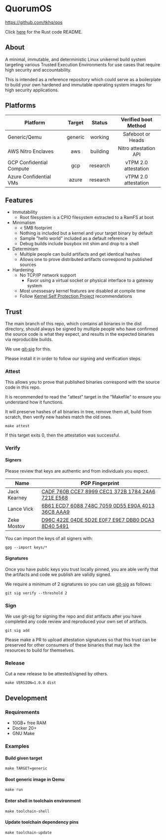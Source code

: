 # QuorumOS #

<https://github.com/tkhq/qos>

Click [here](./src/README.md) for the Rust code README.

## About ##

A minimal, immutable, and deterministic Linux unikernel build system targeting
various Trusted Execution Environments for use cases that require high security
and accountability.

This is intended as a reference repository which could serve as a boilerplate
to build your own hardened and immutable operating system images for high
security applications.

## Platforms ##

| Platform                   | Target  | Status   | Verified boot Method  |
|----------------------------|:-------:|:--------:|:---------------------:|
| Generic/Qemu               | generic | working  | Safeboot or Heads     |
| AWS Nitro Enclaves         | aws     | building | Nitro attestation API |
| GCP Confidential Compute   | gcp     | research | vTPM 2.0 attestation  |
| Azure Confidential VMs     | azure   | research | vTPM 2.0 attestation  |

## Features ##

 * Immutability
   * Root filesystem is a CPIO filesystem extracted to a RamFS at boot
 * Minimalism
   * < 5MB footprint
   * Nothing is included but a kernel and your target binary by default
   * Sample "hello world" included as a default reference
   * Debug builds include busybox init shim and drop to a shell
 * Determinism
   * Multiple people can build artifacts and get identical hashes
   * Allows one to prove distributed artifacts correspond to published sources
 * Hardening
   * No TCP/IP network support
     * Favor using a virtual socket or physical interface to a gateway system
   * Most unessesary kernel features are disabled at compile time
   * Follow [Kernel Self Protection Project](kspp) recommendations

[kspp]: https://kernsec.org/wiki/index.php/Kernel_Self_Protection_Project

## Trust ##

The main branch of this repo, which contains all binaries in the dist
directory, should always be signed by multiple people who have confirmed the
source code is what they expect, and results in the expected binaries via
reproducible builds.

We use [git-sig][gs] for this.

Please install it in order to follow our signing and verification steps.

### Attest ###

This allows you to prove that published binaries correspond with the source
code in this repo.

It is recommended to read the "attest" target in the "Makefile" to ensure you
understand how it functions.

It will preserve hashes of all binaries in tree, remove them all, build from
scratch, then verify new hashes match the old ones.

```
make attest
```

If this target exits 0, then the attestation was successful.

### Verify ###

#### Signers

Please review that keys are authentic and from individuals you expect.

| Name             | PGP Fingerprint                                                                          |
|------------------|------------------------------------------------------------------------------------------|
| Jack Kearney     |[CADF 760B CCE7 8999 CEC1 372B 1784 24A6 721E E568](https://keyoxide.org/178424A6721EE568)|
| Lance Vick       |[6B61 ECD7 6088 748C 7059 0D55 E90A 4013 36C8 AAA9](https://keyoxide.org/E90A401336C8AAA9)|
| Zeke Mostov      |[D96C 422E 04DE 5D2E E0F7 E9E7 DBB0 DCA3 8D40 5491](https://keyoxide.org/DBB0DCA38D405491)|


You can import the keys of all signers with:

```
gpg --import keys/*
```

#### Signatures

Once you have public keys you trust locally pinned, you are able verify that
the artifacts and code we publish are validly signed.

We require a minimum of 2 signatures so you can use [git-sig][gs] as follows:

```
git sig verify --threshold 2
```

### Sign ###

We use git-sig for signing the repo and dist artifacts after you have completed
any code review and reproduced your own set of artifacts.

```
git sig add
```

Please make a PR to upload attestation signatures so that this trust can be
preserved for other consumers of these binaries that may lack the resources
to build for themselves.

### Release ###

Cut a new release to be attested/signed by others.

```
make VERSION=1.0.0 dist
```

## Development ##

### Requirements ###

 * 10GB+ free RAM
 * Docker 20+
 * GNU Make

### Examples ###

#### Build given target
```
make TARGET=generic
```

#### Boot generic image in Qemu
```
make run
```

#### Enter shell in toolchain environment
```
make toolchain-shell
```

#### Update toolchain dependency pins
```
make toolchain-update
```

[gs]: https://codeberg.org/distrust/git-sig
